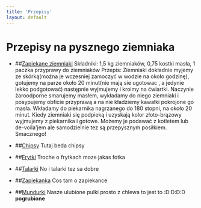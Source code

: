 ```yaml
---
title: 'Przepisy'
layout: default
---
```

<div class="jumbotron" id="description">
<h1> Przepisy na pysznego ziemniaka</h1>

</div>

* ##[Zapiekane ziemniaki](#zapiekane)
Składniki:
1,5 kg ziemniaków, 
0,75 kostki masła,
1 paczka przyprawy do ziemniaków
Przepis:
Ziemniaki dokładnie myjemy ze skórką(można je wczesniej zamoczyć w wodzie na około godzinę), gotujemy na parze około 20 minut(nie mają sie ugotowac , a jedynie lekko podgotować) następnie wyjmujemy i kroimy na ćwiartki. Naczynie żaroodporne smarujemy masłem, wykładamy do niego ziemniaki i posypujemy obficie przyprawą a na nie kładziemy kawałki pokrojone go masła. Wkładamy do piekarnika nagrzanego do 180 stopni, na około 20 minut. Kiedy ziemniaki się podpieką i uzyskają kolor złoto-brązowy wyjmujemy z piekarnika i gotowe. Możemy je podawać z kotletem lub de-voila'jem ale samodzielnie tez są przepysznym posiłkiem. Smacznego!
* ##[Chipsy](#chipsy)
Tutaj beda chipsy
* ##[Frytki](#frytki)
Troche o frytkach moze jakas fotka

* ##[Talarki](#talarki)
No i talarki tez sa dobre

* ##[Zapiekanka](#zapiekanka)
Cos tam o zapiekance
* ##[Mundurki](#mundurki)
Nasze ulubione pulki prosto z chlewa to jest to :D:D:D:D
**pogrubione** 

